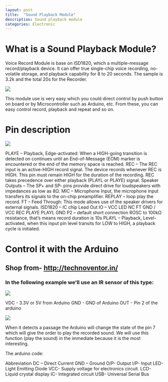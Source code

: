 ```yaml
---
layout: post
title:  "Sound Playback Module"
description: Sound playback module
categories: Electronic
---
```



# What is a Sound Playback Module?
 
Voice Record Module is base on ISD1820, which a multiple-message record/playback device. It can offer true single-chip voice recording, no-volatile storage, and playback capability for 8 to 20 seconds. The sample is 3.2k and the total 20s for the Recorder.
 
![]({{site.baseurl}}/images/Electronic/10/01.jpg)

This module use is very easy which you could direct control by push button on board or by Microcontroller such as Arduino, etc. From these, you can easy control record, playback and repeat and so on.
 
# Pin description

![]({{site.baseurl}}/images/Electronic/10/02.jpg)
 
PLAYE – Playback, Edge-activated: When a HIGH-going transition is detected on continues until an End-of-Message (EOM) marker is encountered or the end of the memory space is reached.
REC – The REC input is an active-HIGH record signal. The device records whenever REC is HIGH. This pin must remain HIGH for the duration of the recording. REC takes precedence over either playback (PLAYL or PLAYE) signal.
Speaker Outputs – The SP+ and SP- pins provide direct drive for loudspeakers with impedances as low as 8Ω.
MIC – Microphone Input, the microphone input transfers its signals to the on-chip preamplifier.
REPLAY – loop play the record.
FT – Feed Through: This mode allows use of the speaker drivers for external signals.
ISD1820 – IC chip
Lead Out IO – VCC LED NC FT GND / VCC REC PLAYE PLAYL GND
P2 – default short connection ROSC to 100kΩ resistance, that’s means record duration is 10s
PLAYL – Playback, Level-activated, when this input pin level transits for LOW to HIGH, a playback cycle is initiated.

# Control it with the Arduino
 
## Shop from- http://technoventor.in/
 
### In the following example we’ll use an IR sensor of this type:
 
![]({{site.baseurl}}/images/Electronic/10/03.jpg)
 
VDC - 3.3V or 5V from Arduino
GND - GND of Arduino
OUT - Pin 2 of the arduino

![]({{site.baseurl}}/images/Electronic/10/04.png)
 
When it detects a passage the Arduino will change the state of the pin 7 which will give the order to play the recorded sound. We will use this function (play the sound) in the immediate because it is the most interesting.
 
 
The arduino code:
<script src="https://gist.github.com/saylitechno/69adfbfa300e6e2107f38fe8e1845f41.js"></script>
             
Abbreviation
DC – Direct Current
GND – Ground 
O/P- Output
I/P- Input
LED- Light Emitting Diode
VCC-  Supply voltage for electronics circuit.
LCD- Liquid crystal display
IC- Integrated circuit
USB- Universal Serial Bus
